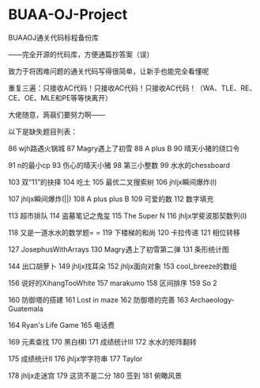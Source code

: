 # BUAA-OJ-Project
BUAAOJ通关代码标程备份库

——完全开源的代码库，方便通篇抄答案（误）

致力于将困难问题的通关代码写得很简单，让新手也能完全看懂呢

重复三遍：只接收AC代码！只接收AC代码！只接收AC代码！（WA、TLE、RE、CE、OE、MLE和PE等等快离开）

大佬随意，蒟蒻们要努力啊——

以下是缺失题目列表：

86 wjh路遇火锅城 87 Magry遇上了初雪 88 A plus B 90 晴天小猪的绕口令 

91 n的最小cp 93 伤心的晴天小猪 98 第三小整数 99 水水的chessboard

103 双“11”的抉择 104 吃土 105 最优二叉搜索树 106 jhljx瞬间爆炸(I)

107 jhljx瞬间爆炸(||) 108 A plus plus B 109 可爱的数 112 数字填充

113 超市排队 114 盗墓笔记之鬼玺 115 The Super N 116 jhljx学斐波那契数列(I)

118	又是一道水水的数学题= = 119	下楼梯的和尚 120 卡拉传递 121 相位转移

127	JosephusWithArrays 130 Magry遇上了初雪第二弹 131 条形统计图

144	出口胡萝卜 149	jhljx找耳朵 152	jhljx面向对象 153	cool_breeze的数组

156	说好的XihangTooWhite 157	marakumo 158	区间排序 159	So 2

160	防御塔的搭建 161	Lost in maze 162	防御塔的完善 163	Archaeology-Guatemala

164	Ryan's Life Game 165	电话费

169	元素查找 170	黑白棋I 171	成绩统计III 172	水水的矩阵翻转

175	成绩统计II 176	jhljx学字符串 177	Taylor

178	jhljx走迷宫 179	这货不是二分 180	签到 181	俯瞰风景



